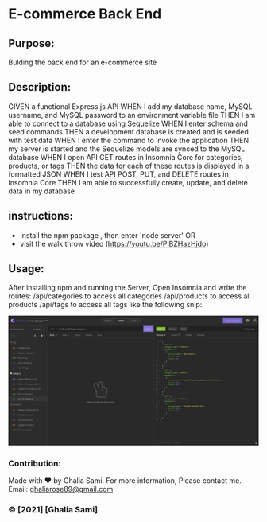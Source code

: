 # E-commerce Back End

## Purpose:
Bulding the back end for an e-commerce site


## Description:

GIVEN a functional Express.js API
WHEN I add my database name, MySQL username, and MySQL password to an environment variable file
THEN I am able to connect to a database using Sequelize
WHEN I enter schema and seed commands
THEN a development database is created and is seeded with test data
WHEN I enter the command to invoke the application
THEN my server is started and the Sequelize models are synced to the MySQL database
WHEN I open API GET routes in Insomnia Core for categories, products, or tags
THEN the data for each of these routes is displayed in a formatted JSON
WHEN I test API POST, PUT, and DELETE routes in Insomnia Core
THEN I am able to successfully create, update, and delete data in my database

## instructions: 

* Install the npm package , then enter 'node server' OR
* visit the walk throw video (https://youtu.be/PlBZHazHjdo)

## Usage:
After installing npm and running the Server, Open Insomnia and write the routes:
/api/categories to access all categories
/api/products to access all products
/api/tags to access all tags
like the following snip:

![snip](assets/snip.JPG)

### Contribution:
Made with ❤️️ by Ghalia Sami. 
For more information, Please contact me.
Email: ghaliarose89@gmail.com

### ©️ [2021] [Ghalia Sami]
